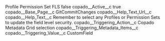 <?xml version="1.0" encoding="UTF-8"?>
<CustomMetadata xmlns="http://soap.sforce.com/2006/04/metadata" xmlns:xsi="http://www.w3.org/2001/XMLSchema-instance" xmlns:xsd="http://www.w3.org/2001/XMLSchema">
    <label>Profile Permission Set FLS</label>
    <protected>false</protected>
    <values>
        <field>copado__Active__c</field>
        <value xsi:type="xsd:boolean">true</value>
    </values>
    <values>
        <field>copado__Base_Page__c</field>
        <value xsi:type="xsd:string">GitCommitChanges</value>
    </values>
    <values>
        <field>copado__Help_Text_Url__c</field>
        <value xsi:nil="true"/>
    </values>
    <values>
        <field>copado__Help_Text__c</field>
        <value xsi:type="xsd:string">Remember to select any Profiles or Permission Sets to update the field level security.</value>
    </values>
    <values>
        <field>copado__Triggering_Action__c</field>
        <value xsi:type="xsd:string">Copado Metadata Grid selection</value>
    </values>
    <values>
        <field>copado__Triggering_Metadata_Items__c</field>
        <value xsi:nil="true"/>
    </values>
    <values>
        <field>copado__Triggering_Value__c</field>
        <value xsi:type="xsd:string">CustomField</value>
    </values>
</CustomMetadata>
